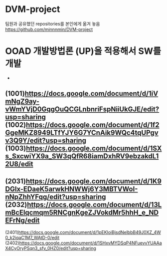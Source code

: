 # DVM-project
팀원과 공유했던 repositories를 본인에게 옮겨 놓음
https://github.com/minnnmin/DVM-project

# OOAD 개발방법론 (UP)을 적용해서 SW를 개발
-
(1001)https://docs.google.com/document/d/1iVmNgZ9ay-vWmYVjD0GqgOuQCGLnbnriFspNiiUkGJE/edit?usp=sharing
(1002)https://docs.google.com/document/d/1f2GgeMKZ8949LTfYJY6G7YCnAik9WQc4tqUPgvv3Q9Y/edit?usp=sharing
(1003)https://docs.google.com/document/d/1SXs_SxcwiYX9a_SW3qQfR68iamDxhRV9ebzakdL12U8/edit
-
(2031)https://docs.google.com/document/d/1K9DGIx-EDaeK5arwkHNWWj6Y3MBTVWoI-nNpZhhYFqg/edit?usp=sharing
(2032)https://docs.google.com/document/d/13LmBcElqcmqm5RNCgnKgeZJVokdMr5hhH_e_NDEFrNg/edit
-
(2401)https://docs.google.com/document/d/1pEKloiBjsdNelbbB49J0XZ_4W0_k2iqaC1M7_WAtD-0/edit
(2402)https://docs.google.com/document/d/1SHxvMYDSqP4NFuevvYUAAaX4CyOryPSqn3_sfv_0HZ0/edit?usp=sharing

